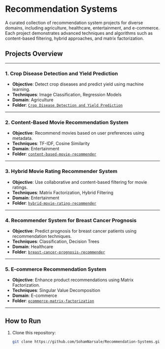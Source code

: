 # Recommendation Systems
A curated collection of recommendation system projects for diverse domains, including agriculture, healthcare, entertainment, and e-commerce. Each project demonstrates advanced techniques and algorithms such as content-based filtering, hybrid approaches, and matrix factorization.

## Projects Overview  

---

### 1. **Crop Disease Detection and Yield Prediction**  
   - **Objective**: Detect crop diseases and predict yield using machine learning.  
   - **Techniques**: Image Classification, Regression Models  
   - **Domain**: Agriculture  
   - **Folder**: [`Crop Disease Detection and Yield Prediction`](./crop-disease-yield-prediction)  

---

### 2. **Content-Based Movie Recommendation System**  
   - **Objective**: Recommend movies based on user preferences using metadata.  
   - **Techniques**: TF-IDF, Cosine Similarity  
   - **Domain**: Entertainment  
   - **Folder**: [`content-based-movie-recommender`](./content-based-movie-recommender)  

---

### 3. **Hybrid Movie Rating Recommender System**  
   - **Objective**: Use collaborative and content-based filtering for movie ratings.  
   - **Techniques**: Matrix Factorization, Hybrid Filtering  
   - **Domain**: Entertainment  
   - **Folder**: [`hybrid-movie-rating-recommender`](./hybrid-movie-rating-recommender)  

---

### 4. **Recommender System for Breast Cancer Prognosis**  
   - **Objective**: Predict prognosis for breast cancer patients using recommendation techniques.  
   - **Techniques**: Classification, Decision Trees  
   - **Domain**: Healthcare  
   - **Folder**: [`breast-cancer-prognosis-recommender`](./breast-cancer-prognosis-recommender)  

---

### 5. **E-commerce Recommendation System**  
   - **Objective**: Enhance product recommendations using Matrix Factorization.  
   - **Techniques**: Singular Value Decomposition  
   - **Domain**: E-commerce  
   - **Folder**: [`ecommerce-matrix-factorization`](./ecommerce-matrix-factorization)  
---

## How to Run  

1. Clone this repository:  
   ```bash  
   git clone https://github.com/SohamNarsale/Recommendation-Systems.git  
